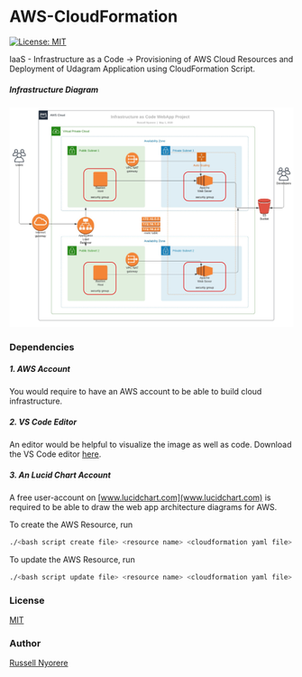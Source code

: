 # AWS-CloudFormation

[![License: MIT](https://img.shields.io/badge/License-MIT-yellow.svg)](https://opensource.org/licenses/MIT)

IaaS - Infrastructure as a Code -> Provisioning of AWS Cloud Resources and Deployment of Udagram Application using CloudFormation Script.

##### Infrastructure Diagram

![img-1](Udagram-Infra-Diagram.jpeg)

### Dependencies

##### 1. AWS Account

You would require to have an AWS account to be able to build cloud infrastructure.

##### 2. VS Code Editor

An editor would be helpful to visualize the image as well as code. Download the VS Code editor [here](https://code.visualstudio.com/download).

##### 3. An Lucid Chart Account

A free user-account on [www.lucidchart.com](www.lucidchart.com) is required to be able to draw the web app architecture diagrams for AWS.

To create the AWS Resource, run

```bash
./<bash script create file> <resource name> <cloudformation yaml file> <parameter file for cloudformation yaml file>
```

To update the AWS Resource, run

```bash
./<bash script update file> <resource name> <cloudformation yaml file> <parameter file for cloudformation yaml file>
```

### License

[MIT](https://opensource.org/licenses/MIT)

### Author

[Russell Nyorere](https://neorusse.github.io/)
